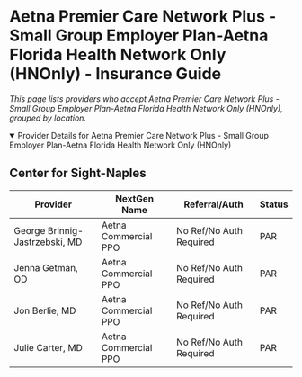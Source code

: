 # Aetna Premier Care Network Plus - Small Group Employer Plan-Aetna Florida Health Network Only (HNOnly) - Insurance Guide

*This page lists providers who accept Aetna Premier Care Network Plus - Small Group Employer Plan-Aetna Florida Health Network Only (HNOnly), grouped by location.*

<details open><summary>Provider Details for Aetna Premier Care Network Plus - Small Group Employer Plan-Aetna Florida Health Network Only (HNOnly)</summary>

## Center for Sight-Naples

| Provider | NextGen Name | Referral/Auth | Status |
|----------|-------------|--------------|--------|
| George Brinnig-Jastrzebski, MD | Aetna Commercial PPO | No Ref/No Auth Required | PAR |
| Jenna Getman, OD | Aetna Commercial PPO | No Ref/No Auth Required | PAR |
| Jon Berlie, MD | Aetna Commercial PPO | No Ref/No Auth Required | PAR |
| Julie Carter, MD | Aetna Commercial PPO | No Ref/No Auth Required | PAR |

</details>

